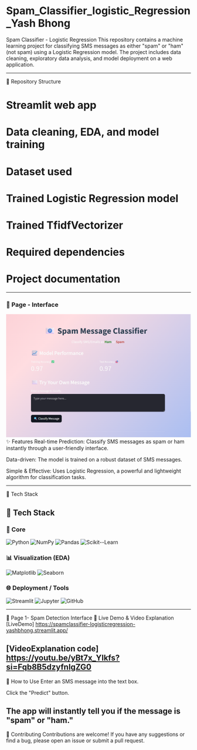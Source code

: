 # Spam_Classifier_logistic_Regression_Yash Bhong
Spam Classifier - Logistic Regression
This repository contains a machine learning project for classifying SMS messages as either "spam" or "ham" (not spam) using a Logistic Regression model. The project includes data cleaning, exploratory data analysis, and model deployment on a web application.

---

📁 Repository Structure
# Streamlit web app
# Data cleaning, EDA, and model training
# Dataset used
# Trained Logistic Regression model
# Trained TfidfVectorizer
 # Required dependencies     
# Project documentation

---

 ### 🔹 Page  - Interface  
![Homepage](https://github.com/bhongyash111-coder/Spam_Classifier_logistic_Regression_YashBhong/blob/main/spam.png)
✨ Features
Real-time Prediction: Classify SMS messages as spam or ham instantly through a user-friendly interface.

Data-driven: The model is trained on a robust dataset of SMS messages.

Simple & Effective: Uses Logistic Regression, a powerful and lightweight algorithm for classification tasks.

---
🚀 Tech Stack
## 🚀 Tech Stack

### 🔧 Core
![Python](https://img.shields.io/badge/Python-3776AB?style=for-the-badge&logo=python&logoColor=white)
![NumPy](https://img.shields.io/badge/NumPy-013243?style=for-the-badge&logo=numpy&logoColor=white)
![Pandas](https://img.shields.io/badge/Pandas-150458?style=for-the-badge&logo=pandas&logoColor=white)
![Scikit--Learn](https://img.shields.io/badge/Scikit--Learn-F7931E?style=for-the-badge&logo=scikit-learn&logoColor=white)

### 📊 Visualization (EDA)
![Matplotlib](https://img.shields.io/badge/Matplotlib-11557c?style=for-the-badge&logo=matplotlib&logoColor=white)
![Seaborn](https://img.shields.io/badge/Seaborn-42a5f5?style=for-the-badge&logo=python&logoColor=white)

### 🌐 Deployment / Tools
![Streamlit](https://img.shields.io/badge/Streamlit-FF4B4B?style=for-the-badge&logo=streamlit&logoColor=white)
![Jupyter](https://img.shields.io/badge/Jupyter-F37626?style=for-the-badge&logo=jupyter&logoColor=white)
![GitHub](https://img.shields.io/badge/GitHub-181717?style=for-the-badge&logo=github&logoColor=white)

---

🔹 Page 1- Spam Detection Interface
🔗 Live Demo & Video Explanation
[LiveDemo] https://spamclassifier-logisticregression-yashbhong.streamlit.app/

[VideoExplanation code] https://youtu.be/yBt7x_Ylkfs?si=Fqb8B5dzyfnIgZG0
---

📧 How to Use
Enter an SMS message into the text box.

Click the "Predict" button.

The app will instantly tell you if the message is "spam" or "ham."
---

🤝 Contributing
Contributions are welcome! If you have any suggestions or find a bug, please open an issue or submit a pull request.
